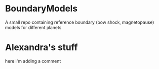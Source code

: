 # BoundaryModels
A small repo containing reference boundary (bow shock, magnetopause) models for different planets

# Alexandra's stuff
here i'm adding a comment